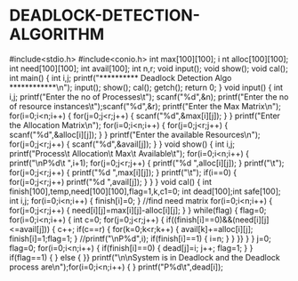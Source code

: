 # DEADLOCK-DETECTION-ALGORITHM

#include<stdio.h>
#include<conio.h>
int max[100][100]; i
nt alloc[100][100]; int 
need[100][100]; int
avail[100];
int n,r;
void input();
void show();
void cal();
int main()
{
int i,j;
printf("********** Deadlock Detection Algo ************\n"); input();
show();
cal();
getch();
return 0;
}
void input()
{
int i,j;
printf("Enter the no of Processes\t");
scanf("%d",&n);
printf("Enter the no of resource instances\t");scanf("%d",&r);
printf("Enter the Max Matrix\n");
for(i=0;i<n;i++)
{
for(j=0;j<r;j++)
{
scanf("%d",&max[i][j]);
}
}
printf("Enter the Allocation Matrix\n");
for(i=0;i<n;i++)
{
for(j=0;j<r;j++)
{
scanf("%d",&alloc[i][j]);
}
}
printf("Enter the available Resources\n");
for(j=0;j<r;j++)
{
scanf("%d",&avail[j]);
}
}
void show()
{
int i,j;
printf("Process\t Allocation\t Max\t Available\t");
for(i=0;i<n;i++)
{
printf("\nP%d\t ",i+1);
for(j=0;j<r;j++)
{
printf("%d ",alloc[i][j]);
}
printf("\t");
for(j=0;j<r;j++)
{
printf("%d ",max[i][j]);
}
printf("\t");
if(i==0)
{
for(j=0;j<r;j++)
printf("%d ",avail[j]);
}
}
}
void cal()
{
int finish[100],temp,need[100][100],flag=1,k,c1=0; int dead[100];int
safe[100]; int i,j;
for(i=0;i<n;i++)
{
finish[i]=0;
}
//find need matrix
for(i=0;i<n;i++)
{
for(j=0;j<r;j++)
{
need[i][j]=max[i][j]-alloc[i][j];
}
}
while(flag)
{
flag=0;
for(i=0;i<n;i++)
{
int c=0;
for(j=0;j<r;j++)
{
if((finish[i]==0)&&(need[i][j]<=avail[j]))
{
c++;
if(c==r)
{
for(k=0;k<r;k++)
{
avail[k]+=alloc[i][j]; finish[i]=1;flag=1;
}
//printf("\nP%d",i); 
if(finish[i]==1)
{
i=n;
}
}
}}
}
}
j=0;
flag=0;
for(i=0;i<n;i++)
{
if(finish[i]==0)
{
dead[j]=i;
j++;
flag=1;
}
}
if(flag==1)
{
}
else
{
}}
printf("\n\nSystem is in Deadlock and the Deadlock process are\n");for(i=0;i<n;i++)
{
}
printf("P%d\t",dead[i]);
